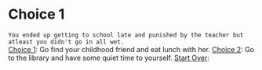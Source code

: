 # Choice 1  
```You ended up getting to school late and punished by the teacher but atleast you didn't go in all wet.```  
[Choice 1](): Go find your childhood friend and eat lunch with her.
[Choice 2](): Go to the library and have some quiet time to yourself.
[Start Over](../start.md):